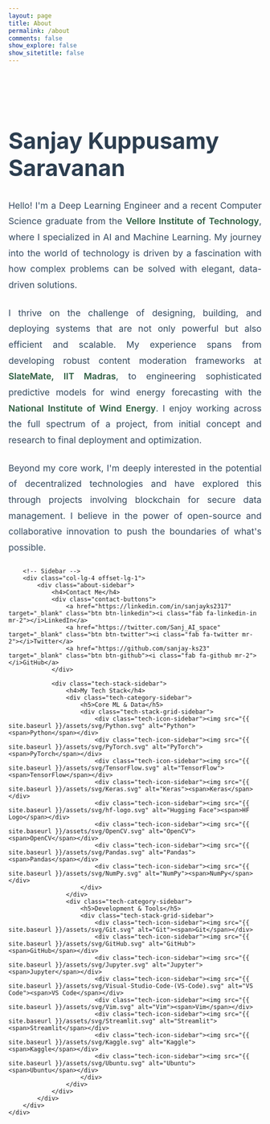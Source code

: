 ```yaml
---
layout: page
title: About
permalink: /about
comments: false
show_explore: false
show_sitetitle: false
---
```


<style>
    .about-page-container {
        padding: 3rem 0;
    }
    .about-main-content h1 {
        font-size: 2.8rem;
        font-weight: 700;
        color: #2c3e50;
        margin-bottom: 2rem;
    }
    .about-main-content p {
        font-size: 1.1rem;
        line-height: 1.8;
        text-align: justify;
        color: #34495e;
        margin-bottom: 1.5rem;
    }
    .about-main-content strong {
        color: #2c5c3f;
        font-weight: 600;
    }

    .about-sidebar {
        position: sticky;
        top: 80px;
    }
    .about-sidebar h4 {
        font-size: 1.4rem;
        font-weight: 600;
        color: #2c3e50;
        margin-bottom: 1.5rem;
    }
    .contact-buttons .btn {
        display: flex;
        align-items: center;
        justify-content: center;
        width: 100%;
        margin-bottom: 0.75rem;
        padding: 0.7rem 0;
        font-weight: 600;
        border-radius: 5px;
        transition: all 0.3s ease;
        border: 1px solid transparent;
    }
    .btn-linkedin { background-color: #0077b5; color: white; }
    .btn-linkedin:hover { background-color: #005582; }
    .btn-twitter { background-color: #1DA1F2; color: white; }
    .btn-twitter:hover { background-color: #0c85d0; }
    .btn-github { background-color: #333; color: white; }
    .btn-github:hover { background-color: #1a1a1a; }

    .tech-stack-sidebar {
        margin-top: 3rem;
    }
    .tech-category-sidebar {
        margin-bottom: 2.5rem;
    }
    .tech-category-sidebar h5 {
        font-size: 1rem;
        font-weight: 600;
        color: #34495e;
        margin-bottom: 1.5rem;
        text-transform: uppercase;
        letter-spacing: 0.5px;
    }
    .tech-stack-grid-sidebar {
        display: grid;
        grid-template-columns: repeat(4, 1fr);
        gap: 1.75rem 1rem;
    }
    .tech-icon-sidebar {
        display: flex;
        flex-direction: column;
        align-items: center;
        text-align: center;
        gap: 0.6rem;
        transition: transform 0.2s ease;
    }
    .tech-icon-sidebar:hover {
        transform: scale(1.1);
    }
    .tech-icon-sidebar img {
        height: 35px;
        width: 35px;
        object-fit: contain;
    }
    .tech-icon-sidebar span {
        font-size: 0.75rem;
        color: #7f8c8d;
        font-weight: 500;
    }
</style>

<div class="container about-page-container">
    <div class="row">
        <!-- Main Content -->
        <div class="col-lg-7 about-main-content">
            <h1>Sanjay Kuppusamy Saravanan</h1>
            <p>Hello! I'm a Deep Learning Engineer and a recent Computer Science graduate from the <strong>Vellore Institute of Technology</strong>, where I specialized in AI and Machine Learning. My journey into the world of technology is driven by a fascination with how complex problems can be solved with elegant, data-driven solutions.</p>
            <p>I thrive on the challenge of designing, building, and deploying systems that are not only powerful but also efficient and scalable. My experience spans from developing robust content moderation frameworks at <strong>SlateMate, IIT Madras</strong>, to engineering sophisticated predictive models for wind energy forecasting with the <strong>National Institute of Wind Energy</strong>. I enjoy working across the full spectrum of a project, from initial concept and research to final deployment and optimization.</p>
            <p>Beyond my core work, I'm deeply interested in the potential of decentralized technologies and have explored this through projects involving blockchain for secure data management. I believe in the power of open-source and collaborative innovation to push the boundaries of what's possible.</p>
        </div>

        <!-- Sidebar -->
        <div class="col-lg-4 offset-lg-1">
            <div class="about-sidebar">
                <h4>Contact Me</h4>
                <div class="contact-buttons">
                    <a href="https://linkedin.com/in/sanjayks2317" target="_blank" class="btn btn-linkedin"><i class="fab fa-linkedin-in mr-2"></i>LinkedIn</a>
                    <a href="https://twitter.com/Sanj_AI_space" target="_blank" class="btn btn-twitter"><i class="fab fa-twitter mr-2"></i>Twitter</a>
                    <a href="https://github.com/sanjay-ks23" target="_blank" class="btn btn-github"><i class="fab fa-github mr-2"></i>GitHub</a>
                </div>

                <div class="tech-stack-sidebar">
                    <h4>My Tech Stack</h4>
                    <div class="tech-category-sidebar">
                        <h5>Core ML & Data</h5>
                        <div class="tech-stack-grid-sidebar">
                            <div class="tech-icon-sidebar"><img src="{{ site.baseurl }}/assets/svg/Python.svg" alt="Python"><span>Python</span></div>
                            <div class="tech-icon-sidebar"><img src="{{ site.baseurl }}/assets/svg/PyTorch.svg" alt="PyTorch"><span>PyTorch</span></div>
                            <div class="tech-icon-sidebar"><img src="{{ site.baseurl }}/assets/svg/TensorFlow.svg" alt="TensorFlow"><span>TensorFlow</span></div>
                            <div class="tech-icon-sidebar"><img src="{{ site.baseurl }}/assets/svg/Keras.svg" alt="Keras"><span>Keras</span></div>
                            <div class="tech-icon-sidebar"><img src="{{ site.baseurl }}/assets/svg/hf-logo.svg" alt="Hugging Face"><span>HF Logo</span></div>
                            <div class="tech-icon-sidebar"><img src="{{ site.baseurl }}/assets/svg/OpenCV.svg" alt="OpenCV"><span>OpenCV</span></div>
                            <div class="tech-icon-sidebar"><img src="{{ site.baseurl }}/assets/svg/Pandas.svg" alt="Pandas"><span>Pandas</span></div>
                            <div class="tech-icon-sidebar"><img src="{{ site.baseurl }}/assets/svg/NumPy.svg" alt="NumPy"><span>NumPy</span></div>
                        </div>
                    </div>
                    <div class="tech-category-sidebar">
                        <h5>Development & Tools</h5>
                        <div class="tech-stack-grid-sidebar">
                            <div class="tech-icon-sidebar"><img src="{{ site.baseurl }}/assets/svg/Git.svg" alt="Git"><span>Git</span></div>
                            <div class="tech-icon-sidebar"><img src="{{ site.baseurl }}/assets/svg/GitHub.svg" alt="GitHub"><span>GitHub</span></div>
                            <div class="tech-icon-sidebar"><img src="{{ site.baseurl }}/assets/svg/Jupyter.svg" alt="Jupyter"><span>Jupyter</span></div>
                            <div class="tech-icon-sidebar"><img src="{{ site.baseurl }}/assets/svg/Visual-Studio-Code-(VS-Code).svg" alt="VS Code"><span>VS Code</span></div>
                            <div class="tech-icon-sidebar"><img src="{{ site.baseurl }}/assets/svg/Vim.svg" alt="Vim"><span>Vim</span></div>
                            <div class="tech-icon-sidebar"><img src="{{ site.baseurl }}/assets/svg/Streamlit.svg" alt="Streamlit"><span>Streamlit</span></div>
                            <div class="tech-icon-sidebar"><img src="{{ site.baseurl }}/assets/svg/Kaggle.svg" alt="Kaggle"><span>Kaggle</span></div>
                            <div class="tech-icon-sidebar"><img src="{{ site.baseurl }}/assets/svg/Ubuntu.svg" alt="Ubuntu"><span>Ubuntu</span></div>
                        </div>
                    </div>
                </div>
            </div>
        </div>
    </div>
</div>
